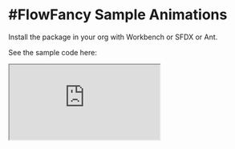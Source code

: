 # #FlowFancy Sample Animations

Install the package in your org with Workbench or SFDX or Ant.

See the sample code here:
<iframe src="https://readytest-uhspa.cs14.force.com/contactSample/AnimationSamples" />
